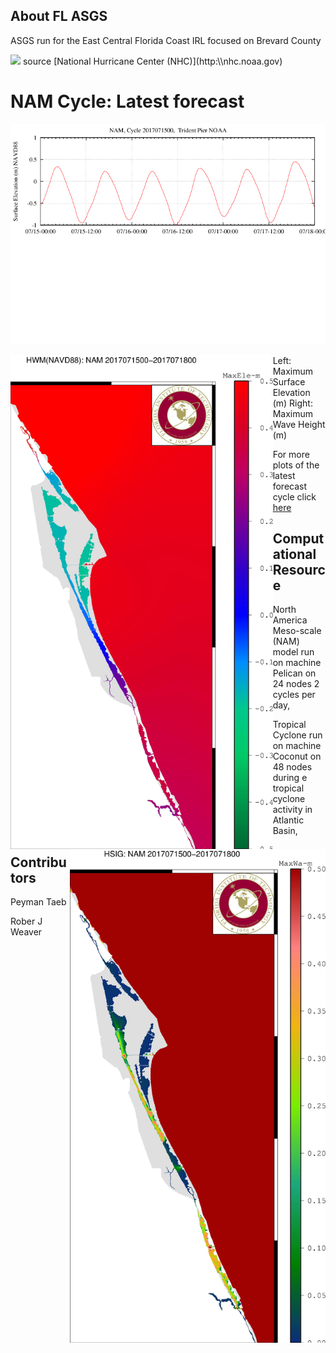 ## About FL ASGS

ASGS run for the East Central Florida Coast IRL focused on Brevard County

<img src="http://www.nhc.noaa.gov/xgtwo/two_atl_2d0.png">
source [National Hurricane Center (NHC)](http:\\nhc.noaa.gov)


# NAM Cycle: Latest forecast

<p align="center">
  <img src="/plots/EW_Trident_Pier.png">
</p>

<img align="left" src="/plots/plot20001.jpg" height="790">
<img align="right" src="/plots/plot30001.jpg" height="790" >
Left: Maximum Surface Elevation (m)   Right: Maximum Wave Height (m)

For more plots of the latest forecast cycle click [here](/latest/latest_cycle.md)

## Computational Resource
North America Meso-scale (NAM) model run on machine Pelican on 24 nodes 2 cycles per day, 

Tropical Cyclone run on machine Coconut on 48 nodes during e tropical cyclone activity in Atlantic Basin,
## Contributors

Peyman Taeb 

Rober J Weaver
